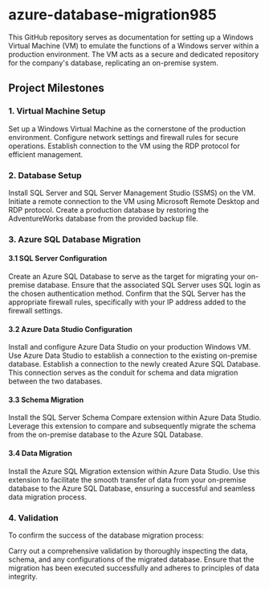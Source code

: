 # azure-database-migration985

This GitHub repository serves as documentation for setting up a Windows Virtual Machine (VM) to emulate the functions of a Windows server within a production environment. The VM acts as a secure and dedicated repository for the company's database, replicating an on-premise system.

## Project Milestones
### 1. Virtual Machine Setup
Set up a Windows Virtual Machine as the cornerstone of the production environment.
Configure network settings and firewall rules for secure operations.
Establish connection to the VM using the RDP protocol for efficient management.
### 2. Database Setup
Install SQL Server and SQL Server Management Studio (SSMS) on the VM.
Initiate a remote connection to the VM using Microsoft Remote Desktop and RDP protocol.
Create a production database by restoring the AdventureWorks database from the provided backup file.
### 3. Azure SQL Database Migration
#### 3.1 SQL Server Configuration
Create an Azure SQL Database to serve as the target for migrating your on-premise database.
Ensure that the associated SQL Server uses SQL login as the chosen authentication method.
Confirm that the SQL Server has the appropriate firewall rules, specifically with your IP address added to the firewall settings.
#### 3.2 Azure Data Studio Configuration
Install and configure Azure Data Studio on your production Windows VM.
Use Azure Data Studio to establish a connection to the existing on-premise database.
Establish a connection to the newly created Azure SQL Database. This connection serves as the conduit for schema and data migration between the two databases.
#### 3.3 Schema Migration
Install the SQL Server Schema Compare extension within Azure Data Studio.
Leverage this extension to compare and subsequently migrate the schema from the on-premise database to the Azure SQL Database.
#### 3.4 Data Migration
Install the Azure SQL Migration extension within Azure Data Studio.
Use this extension to facilitate the smooth transfer of data from your on-premise database to the Azure SQL Database, ensuring a successful and seamless data migration process.
### 4. Validation
To confirm the success of the database migration process:

Carry out a comprehensive validation by thoroughly inspecting the data, schema, and any configurations of the migrated database.
Ensure that the migration has been executed successfully and adheres to principles of data integrity.
